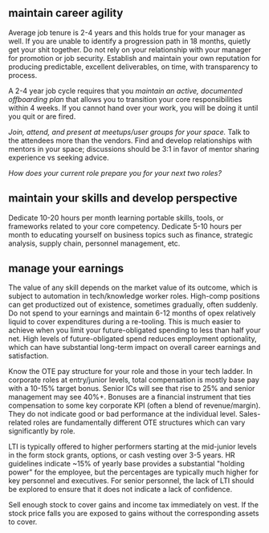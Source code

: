 ## maintain career agility
Average job tenure is 2-4 years and this holds true for your manager as well. If you are unable to identify a progression path in 18 months, quietly get your shit together.  Do not rely on your relationship with your manager for promotion or job security. Establish and maintain your own reputation for producing predictable, excellent deliverables, on time, with transparency to process.

A 2-4 year job cycle requires that you *maintain an active, documented offboarding plan* that allows you to transition your core responsibilities within 4 weeks. If you cannot hand over your work, you will be doing it until you quit or are fired.

*Join, attend, and present at meetups/user groups for your space.*  Talk to the attendees more than the vendors.   Find and develop relationships with mentors in your space; discussions should be 3:1 in favor of mentor sharing experience vs seeking advice.  

*How does your current role prepare you for your next two roles?*

## maintain your skills and develop perspective
Dedicate 10-20 hours per month learning portable skills, tools, or frameworks related to your core competency.  Dedicate 5-10 hours per month to educating yourself on business topics such as finance, strategic analysis, supply chain, personnel management, etc.

## manage your earnings
The value of any skill depends on the market value of its outcome, which is subject to automation in tech/knowledge worker roles.  High-comp positions can get productized out of existence, sometimes gradually, often suddenly.  Do not spend to your earnings and maintain 6-12 months of opex relatively liquid to cover expenditures during a re-tooling.  This is much easier to achieve when you limit your future-obligated spending to less than half your net.  High levels of future-obligated spend reduces employment optionality, which can have substantial long-term impact on overall career earnings and satisfaction.

Know the OTE pay structure for your role and those in your tech ladder.  In corporate roles  at entry/junior levels, total compensation is mostly base pay with a 10-15% target bonus.  Senior ICs will see that rise to 25% and senior management may see 40%+.  Bonuses are a financial instrument that ties compensation to some key corporate KPI (often a blend of revenue/margin).   They do not indicate good or bad performance at the individual level.  Sales-related roles are fundamentally different OTE structures which can vary significantly by role.

LTI is typically offered to higher performers starting at the mid-junior levels in the form stock grants, options, or cash vesting over 3-5 years.  HR guidelines indicate ~15% of yearly base provides a substantial "holding power" for the employee, but the percentages are typically much higher for key personnel and executives.  For senior personnel, the lack of LTI should be explored to ensure that it does not indicate a lack of confidence.

Sell enough stock to cover gains and income tax immediately on vest. If the stock price falls you are exposed to gains without the corresponding assets to cover.